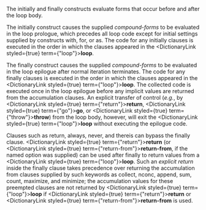  



The initially and finally constructs evaluate forms that occur before and after the loop body. 



The initially construct causes the supplied *compound-forms* to be evaluated in the loop prologue, which precedes all loop code except for initial settings supplied by constructs with, for, or as. The code for any initially clauses is executed in the order in which the clauses appeared in the <DictionaryLink styled={true} term={"loop"}><b>loop</b></DictionaryLink>. 



The finally construct causes the supplied *compound-forms* to be evaluated in the loop epilogue after normal iteration terminates. The code for any finally clauses is executed in the order in which the clauses appeared in the <DictionaryLink styled={true} term={"loop"}><b>loop</b></DictionaryLink>. The collected code is executed once in the loop epilogue before any implicit values are returned from the accumulation clauses. An explicit transfer of control (*e.g.*, by <DictionaryLink styled={true} term={"return"}><b>return</b></DictionaryLink>, <DictionaryLink styled={true} term={"go"}><b>go</b></DictionaryLink>, or <DictionaryLink styled={true} term={"throw"}><b>throw</b></DictionaryLink>) from the loop body, however, will exit the <DictionaryLink styled={true} term={"loop"}><b>loop</b></DictionaryLink> without executing the epilogue code. 



Clauses such as return, always, never, and thereis can bypass the finally clause. <DictionaryLink styled={true} term={"return"}><b>return</b></DictionaryLink> (or <DictionaryLink styled={true} term={"return-from"}><b>return-from</b></DictionaryLink>, if the named option was supplied) can be used after finally to return values from a <DictionaryLink styled={true} term={"loop"}><b>loop</b></DictionaryLink>. Such an *explicit return* inside the finally clause takes precedence over returning the accumulation from clauses supplied by such keywords as collect, nconc, append, sum, count, maximize, and minimize; the accumulation values for these preempted clauses are not returned by <DictionaryLink styled={true} term={"loop"}><b>loop</b></DictionaryLink> if <DictionaryLink styled={true} term={"return"}><b>return</b></DictionaryLink> or <DictionaryLink styled={true} term={"return-from"}><b>return-from</b></DictionaryLink> is used. 







 



 



